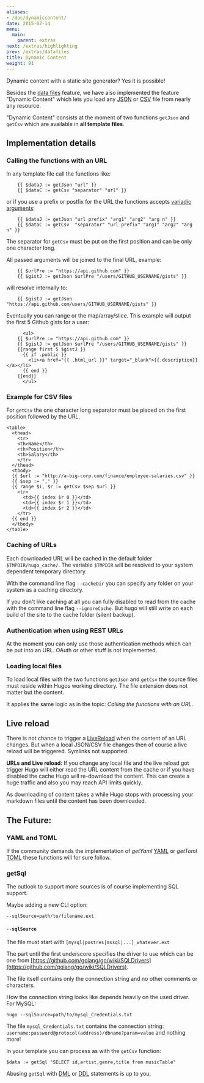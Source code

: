 ```yaml
---
aliases:
- /doc/dynamiccontent/
date: 2015-02-14
menu:
  main:
    parent: extras
next: /extras/highlighting
prev: /extras/datafiles
title: Dynamic Content
weight: 91
---
```


Dynamic content with a static site generator? Yes it is possible!

Besides the [data files](/extras/datafiles/) feature, we have also implemented the feature "Dynamic Content"
which lets you load any [JSON](http://www.json.org/) or [CSV](http://en.wikipedia.org/wiki/Comma-separated_values)
file from nearly any resource.

"Dynamic Content" consists at the moment of two functions `getJson` and `getCsv` which are available in
**all template files**.

## Implementation details

### Calling the functions with an URL

In any template file call the functions like:

```
	{{ $dataJ := getJson "url" }}
	{{ $dataC := getCsv "separator" "url" }}
```

or if you use a prefix or postfix for the URL the functions
accepts [variadic arguments](http://en.wikipedia.org/wiki/Variadic_function):

```
	{{ $dataJ := getJson "url prefix" "arg1" "arg2" "arg n" }}
	{{ $dataC := getCsv  "separator" "url prefix" "arg1" "arg2" "arg n" }}
```

The separator for `getCsv` must be put on the first position and can be only one character long.

All passed arguments will be joined to the final URL, example:

```
	{{ $urlPre := "https://api.github.com" }}
	{{ $gistJ := getJson $urlPre "/users/GITHUB_USERNAME/gists" }}
```

will resolve internally to:

```
	{{ $gistJ := getJson "https://api.github.com/users/GITHUB_USERNAME/gists" }}
```

Eventually you can range or the map/array/slice. This example will output the first 5 Github gists for a user:

```
      <ul>
	{{ $urlPre := "https://api.github.com" }}
	{{ $gistJ := getJson $urlPre "/users/GITHUB_USERNAME/gists" }}
	{{range first 5 $gistJ }}
	  {{ if .public }}
	    <li><a href="{{ .html_url }}" target="_blank">{{.description}}</a></li>
	  {{ end }}
	{{end}}
      </ul>
```

### Example for CSV files

For `getCsv` the one character long separator must be placed on the first position followed by the URL.

```
<table>
  <thead>
    <tr>
	<th>Name</th>
	<th>Position</th>
	<th>Salary</th>
    </tr>
  </thead>
  <tbody>
  {{ $url := "http://a-big-corp.com/finance/employee-salaries.csv" }}
  {{ $sep := "," }}
  {{ range $i, $r := getCsv $sep $url }}
    <tr>
      <td>{{ index $r 0 }}</td>
      <td>{{ index $r 1 }}</td>
      <td>{{ index $r 2 }}</td>
    </tr>
  {{ end }}
  </tbody>
</table>
```

### Caching of URLs

Each downloaded URL will be cached in the default folder `$TMPDIR/hugo_cache/`. The variable `$TMPDIR` will be
resolved to your system dependent temporary directory.

With the command line flag `--cacheDir` you can specify any folder on your system as a caching directory.

If you don't like caching at all you can fully disabled to read from the cache with the command line
flag `--ignoreCache`. But hugo will still write on each build of the site to the cache folder (silent backup).

### Authentication when using REST URLs

At the moment you can only use those authentication methods which can be put into an URL.
OAuth or other stuff is not implemented.

### Loading local files

To load local files with the two functions `getJson` and `getCsv` the source files must reside within
Hugos working directory. The file extension does not matter but the content.

It applies the same logic as in the topic: *Calling the functions with an URL*.

## Live reload

There is not chance to trigger a [LiveReload](/extras/livereload/) when the content of an URL changes.
But when a local JSON/CSV file changes then of course a live reload will be triggered. Symlinks not supported.

**URLs and Live reload**: If you change any local file and the live reload got trigger Hugo will
either read the URL content from the cache or if you have disabled the cache Hugo will re-download the content.
This can create a huge traffic and also you may reach API limits quickly.

As downloading of content takes a while Hugo stops with processing your markdown files until the content
has been downloaded.

## The Future:

### YAML and TOML

If the community demands the implementation of *getYaml* [YAML](http://yaml.org/) or
*getToml* [TOML](https://github.com/toml-lang/toml) these functions will for sure follow.

### getSql

The outlook to support more sources is of course implementing SQL support.

Maybe adding a new CLI option:

	--sqlSource=path/to/filename.ext

#### `--sqlSource`

The file must start with `[mysql|postres|mssql|...]_whatever.ext`

The part until the first underscore specifies the driver to use which can be one
from [https://github.com/golang/go/wiki/SQLDrivers](https://github.com/golang/go/wiki/SQLDrivers).

The file itself contains only the connection string and no other comments or characters.

How the connection string looks like depends heavily on the used driver. For MySQL:

	hugo --sqlSource=path/to/mysql_Credentials.txt

The file `mysql_Credentials.txt` contains the connection string:
`username:password@protocol(address)/dbname?param=value` and nothing more!

In your template you can process as with the `getCsv` function:

```
$data := getSql "SELECT id,artist,genre,title from musicTable"
```

Abusing `getSql` with [DML](http://en.wikipedia.org/wiki/Data_manipulation_language) or
[DDL](http://en.wikipedia.org/wiki/Data_definition_language) statements is up to you.
